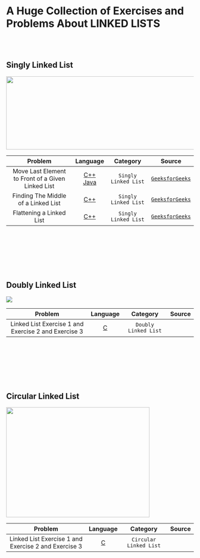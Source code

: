 # A Huge Collection of Exercises and Problems About LINKED LISTS
<br /><br />

## Singly Linked List
<img src = "https://upload.wikimedia.org/wikipedia/commons/9/9c/Single_linked_list.png" width="725" height="197">


|  Problem     |  Language     |    Category      |  Source    | 
| :------------------------------------------------: | :---: |  :---:  | :---:  |
| Move Last Element to Front of a Given Linked List  | [C++](https://github.com/fatihcinar1/linked-lists-exercises/blob/master/Solutions/Singly%20Linked%20List/Move%20Last%20Element%20to%20Front%20of%20a%20Given%20Linked%20List/move-last-to-front.cpp) </br> [Java](https://github.com/fatihcinar1/linked-lists-exercises/blob/master/Solutions/Singly%20Linked%20List/Move%20Last%20Element%20to%20Front%20of%20a%20Given%20Linked%20List/move-last-to-front.java)   | `Singly Linked List`  | [`GeeksforGeeks`](https://www.geeksforgeeks.org/move-last-element-to-front-of-a-given-linked-list/)|
| Finding The Middle of a Linked List | [C++](https://github.com/fatihcinar1/linked-lists-exercises/blob/master/Solutions/Singly%20Linked%20List/Finding%20The%20Middle%20of%20a%20Linked%20List/middle-linked-list.cpp)  | `Singly Linked List`  | [`GeeksforGeeks`](https://www.geeksforgeeks.org/write-a-c-function-to-print-the-middle-of-the-linked-list/)|
| Flattening a Linked List | [C++](https://github.com/fatihcinar1/linked-lists-exercises/blob/master/Solutions/Singly%20Linked%20List/Flattening%20a%20Linked%20List/flattening-linked-list.cpp#L57)  | `Singly Linked List`  | [`GeeksforGeeks`](https://www.geeksforgeeks.org/flattening-a-linked-list/)|





<br /><br /><br /><br /><br /><br />

## Doubly Linked List
<img src = "https://i.ibb.co/p0dZzKL/doubly-linked-list2.png" >

|  Problem     |  Language     |    Category      |  Source    | 
| :------------------------------------------------: | :---: |  :---:  | :---:  |
| Linked List Exercise 1  and Exercise 2 and Exercise 3  | [C](https://github.com/)     | `Doubly Linked List`  |  |


<br /><br /><br /><br /><br /><br />

## Circular Linked List
<img src = "https://miro.medium.com/max/1200/1*twPhY6mv3C_0beb4Apd4Qw.jpeg" width="385" height="296">

|  Problem     |  Language     |    Category      |  Source    | 
| :------------------------------------------------: | :---: |  :---:  | :---:  |
| Linked List Exercise 1  and Exercise 2 and Exercise 3  | [C](https://github.com/)     | `Circular Linked List`  |  |

<br /><br /><br /><br /><br /><br />

<!--
| Basic Console Text Editor With Undo Functionality Using Stacks  | [C](https://github.com/fatihcinar1/strings-exercises/blob/master/Solutions/Copying%20One%20String%20To%20Another%20String/copying-one-string-to-another-string.c)     | [`CODEFORWIN`](https://codeforwin.org/2015/11/c-program-to-copy-one-string-to-another.html) |



-->

